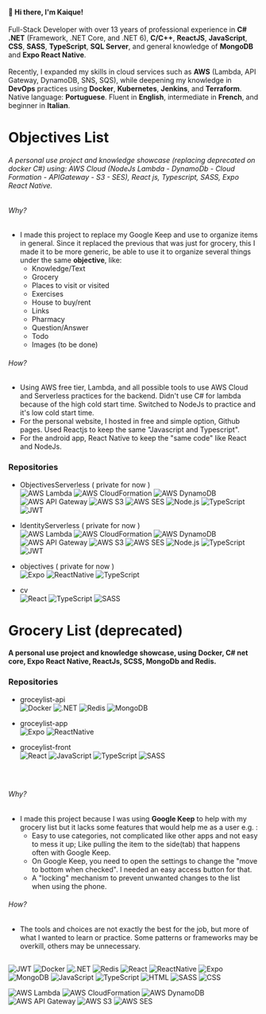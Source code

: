 #### 👋 Hi there, I'm Kaique!

Full-Stack Developer with over 13 years of professional experience in **C# .NET** (Framework, .NET Core, and
.NET 6), **C/C++**, **ReactJS**, **JavaScript**, **CSS**, **SASS**, **TypeScript**, **SQL Server**, and general knowledge of **MongoDB**
and **Expo React Native**.
<br />
<br />
Recently, I expanded my skills in cloud services such as **AWS** (Lambda, API Gateway, DynamoDB, SNS, SQS),
while deepening my knowledge in **DevOps** practices using **Docker**, **Kubernetes**, **Jenkins**, and **Terraform**.
Native language: **Portuguese**. Fluent in **English**, intermediate in **French**, and beginner in **Italian**.
<br />

# Objectives List
###### A personal use project and knowledge showcase (replacing deprecated on docker C#) using: AWS Cloud (NodeJs Lambda - DynamoDb - Cloud Formation - APIGateway - S3 - SES), React js, Typescript, SASS, Expo React Native.

###### Why?

- I made this project to replace my Google Keep and use to organize items in general. Since it replaced the previous that was just for grocery, this I made it to be more generic, be able to use it to organize several things under the same **objective**, like:
  - Knowledge/Text
  - Grocery 
  - Places to visit or visited
  - Exercises
  - House to buy/rent
  - Links
  - Pharmacy
  - Question/Answer
  - Todo
  - Images (to be done)

###### How?

- Using AWS free tier, Lambda, and all possible tools to use AWS Cloud and Serverless practices for the backend. Didn't use C# for lambda because of the high cold start time. Switched to NodeJs to practice and it's low cold start time.
- For the personal website, I hosted in free and simple option, Github pages. Used Reactjs to keep the same "Javascript and Typescript". 
- For the android app, React Native to keep the "same code" like React and NodeJs. 

### Repositories

- ObjectivesServerless ( private for now )<br />
![AWS Lambda](https://img.shields.io/badge/AWS-Lambda-FF9900?style=flat-square&logo=amazonaws&logoColor=white)
![AWS CloudFormation](https://img.shields.io/badge/AWS-CloudFormation-FF9900?style=flat-square&logo=amazonaws&logoColor=white)
![AWS DynamoDB](https://img.shields.io/badge/AWS-DynamoDB-FF9900?style=flat-square&logo=amazonaws&logoColor=white)
![AWS API Gateway](https://img.shields.io/badge/AWS-API_Gateway-FF9900?style=flat-square&logo=amazonaws&logoColor=white)
![AWS S3](https://img.shields.io/badge/AWS-S3-FF9900?style=flat-square&logo=amazonaws&logoColor=white)
![AWS SES](https://img.shields.io/badge/AWS-SES-FF9900?style=flat-square&logo=amazonaws&logoColor=white)
![Node.js](https://img.shields.io/badge/Node.js-339933?logo=nodedotjs&logoColor=white&style=flat-square)
![TypeScript](https://img.shields.io/badge/TypeScript-3178C6?logo=typescript&logoColor=white&style=flat-square)
![JWT](https://img.shields.io/badge/JWT-000000?style=flat-square&logo=jsonwebtokens&logoColor=white)

- IdentityServerless ( private for now )<br />
![AWS Lambda](https://img.shields.io/badge/AWS-Lambda-FF9900?style=flat-square&logo=amazonaws&logoColor=white)
![AWS CloudFormation](https://img.shields.io/badge/AWS-CloudFormation-FF9900?style=flat-square&logo=amazonaws&logoColor=white)
![AWS DynamoDB](https://img.shields.io/badge/AWS-DynamoDB-FF9900?style=flat-square&logo=amazonaws&logoColor=white)
![AWS API Gateway](https://img.shields.io/badge/AWS-API_Gateway-FF9900?style=flat-square&logo=amazonaws&logoColor=white)
![AWS S3](https://img.shields.io/badge/AWS-S3-FF9900?style=flat-square&logo=amazonaws&logoColor=white)
![AWS SES](https://img.shields.io/badge/AWS-SES-FF9900?style=flat-square&logo=amazonaws&logoColor=white)
![Node.js](https://img.shields.io/badge/Node.js-339933?logo=nodedotjs&logoColor=white&style=flat-square)
![TypeScript](https://img.shields.io/badge/TypeScript-3178C6?logo=typescript&logoColor=white&style=flat-square)
![JWT](https://img.shields.io/badge/JWT-000000?style=flat-square&logo=jsonwebtokens&logoColor=white)

- objectives ( private for now ) <br />
![Expo](https://img.shields.io/badge/Expo-000000?logo=expo&logoColor=white&style=flat-square)
![ReactNative](https://img.shields.io/badge/React_Native-20232A?logo=react&logoColor=61DAFB&style=flat-square)
![TypeScript](https://img.shields.io/badge/TypeScript-3178C6?logo=typescript&logoColor=white&style=flat-square)
- cv <br />
![React](https://img.shields.io/badge/React_Js-20232A?logo=react&logoColor=61DAFB&style=flat-square)
![TypeScript](https://img.shields.io/badge/TypeScript-3178C6?logo=typescript&logoColor=white&style=flat-square)
![SASS](https://img.shields.io/badge/SASS-CC6699?logo=sass&logoColor=white&style=flat-square)


# Grocery List (deprecated)
#### A personal use project and knowledge showcase, using Docker, C# net core, Expo React Native, ReactJs, SCSS, MongoDb and Redis.

### Repositories

- groceylist-api <br />
![Docker](https://img.shields.io/badge/Docker-2496ED?logo=docker&logoColor=white&style=flat-square)
![.NET](https://img.shields.io/badge/.NET-512BD4?logo=dotnet&logoColor=white&style=flat-square)
![Redis](https://img.shields.io/badge/Redis-DC382D?logo=redis&logoColor=white&style=flat-square)
![MongoDB](https://img.shields.io/badge/MongoDB-47A248?logo=mongodb&logoColor=white&style=flat-square)

- groceylist-app <br />
![Expo](https://img.shields.io/badge/Expo-000000?logo=expo&logoColor=white&style=flat-square)
![ReactNative](https://img.shields.io/badge/React_Native-20232A?logo=react&logoColor=61DAFB&style=flat-square)

- groceylist-front <br />
![React](https://img.shields.io/badge/React_Js-20232A?logo=react&logoColor=61DAFB&style=flat-square)
![JavaScript](https://img.shields.io/badge/JavaScript-F7DF1E?logo=javascript&logoColor=black&style=flat-square)
![TypeScript](https://img.shields.io/badge/TypeScript-3178C6?logo=typescript&logoColor=white&style=flat-square)
![SASS](https://img.shields.io/badge/SASS-CC6699?logo=sass&logoColor=white&style=flat-square)
<br />

## 
###### Why?

- I made this project because I was using **Google Keep** to help with my grocery list but it lacks some features that would help me as a user e.g. :
  - Easy to use categories, not complicated like other apps and not easy to mess it up; Like pulling the item to the side(tab) that happens often with Google Keep.
  - On Google Keep, you need to open the settings to change the "move to bottom when checked". I needed an easy access button for that.
  - A "locking" mechanism to prevent unwanted changes to the list when using the phone.

###### How?

- The tools and choices are not exactly the best for the job, but more of what I wanted to learn or practice. Some patterns or frameworks may be overkill, others may be unnecessary.

##

![JWT](https://img.shields.io/badge/JWT-000000?style=flat-square&logo=jsonwebtokens&logoColor=white)
![Docker](https://img.shields.io/badge/Docker-2496ED?logo=docker&logoColor=white&style=flat-square)
![.NET](https://img.shields.io/badge/.NET-512BD4?logo=dotnet&logoColor=white&style=flat-square)
![Redis](https://img.shields.io/badge/Redis-DC382D?logo=redis&logoColor=white&style=flat-square)
![React](https://img.shields.io/badge/React_Js-20232A?logo=react&logoColor=61DAFB&style=flat-square)
![ReactNative](https://img.shields.io/badge/React_Native-20232A?logo=react&logoColor=61DAFB&style=flat-square)
![Expo](https://img.shields.io/badge/Expo-000000?logo=expo&logoColor=white&style=flat-square)
![MongoDB](https://img.shields.io/badge/MongoDB-47A248?logo=mongodb&logoColor=white&style=flat-square)
![JavaScript](https://img.shields.io/badge/JavaScript-F7DF1E?logo=javascript&logoColor=black&style=flat-square)
![TypeScript](https://img.shields.io/badge/TypeScript-3178C6?logo=typescript&logoColor=white&style=flat-square)
![HTML](https://img.shields.io/badge/HTML5-E34F26?logo=html5&logoColor=white&style=flat-square)
![SASS](https://img.shields.io/badge/SASS-CC6699?logo=sass&logoColor=white&style=flat-square)
![CSS](https://img.shields.io/badge/CSS-1572B6?logo=css3&logoColor=white&style=flat-square)

![AWS Lambda](https://img.shields.io/badge/AWS-Lambda-FF9900?style=flat-square&logo=amazonaws&logoColor=white)
![AWS CloudFormation](https://img.shields.io/badge/AWS-CloudFormation-FF9900?style=flat-square&logo=amazonaws&logoColor=white)
![AWS DynamoDB](https://img.shields.io/badge/AWS-DynamoDB-FF9900?style=flat-square&logo=amazonaws&logoColor=white)
![AWS API Gateway](https://img.shields.io/badge/AWS-API_Gateway-FF9900?style=flat-square&logo=amazonaws&logoColor=white)
![AWS S3](https://img.shields.io/badge/AWS-S3-FF9900?style=flat-square&logo=amazonaws&logoColor=white)
![AWS SES](https://img.shields.io/badge/AWS-SES-FF9900?style=flat-square&logo=amazonaws&logoColor=white)
